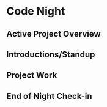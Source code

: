 # Code Night

## Active Project Overview

## Introductions/Standup

## Project Work

## End of Night Check-in
